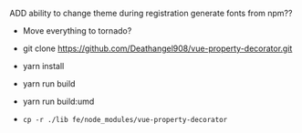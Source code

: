 ADD ability to change theme during registration
generate fonts from npm??

- Move everything to tornado?

- git clone https://github.com/Deathangel908/vue-property-decorator.git
- yarn install
- yarn run build
- yarn run build:umd
- `cp -r ./lib fe/node_modules/vue-property-decorator`
